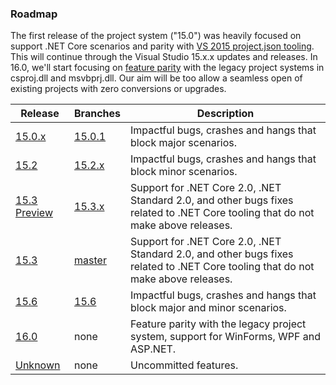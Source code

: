 ### Roadmap

The first release of the project system ("15.0") was heavily focused on support .NET Core scenarios and parity with [VS 2015 project.json tooling](https://github.com/dotnet/roslyn-project-system/issues?utf8=%E2%9C%93&q=label%3AParity-XProj%20). This will continue through the Visual Studio 15.x.x updates and releases. In 16.0, we'll start focusing on [feature parity](https://github.com/dotnet/roslyn-project-system/labels/Parity-VSLangProj) with the legacy project systems in csproj.dll and msvbprj.dll. Our aim will be too allow a seamless open of existing projects with zero conversions or upgrades.

|Release|Branches|Description|
|-------|--------|--------|
|[15.0.x](https://github.com/dotnet/roslyn-project-system/milestone/4)|[15.0.1](https://github.com/dotnet/roslyn-project-system/tree/dev15.0.x)|Impactful bugs, crashes and hangs that block major scenarios.
|[15.2](https://github.com/dotnet/roslyn-project-system/milestone/14)|[15.2.x](https://github.com/dotnet/roslyn-project-system/tree/dev15.2.x)|Impactful bugs, crashes and hangs that block minor scenarios.
|[15.3 Preview](https://github.com/dotnet/roslyn-project-system/milestone/15)|[15.3.x](https://github.com/dotnet/roslyn-project-system/tree/dev15.3.x)|Support for .NET Core 2.0, .NET Standard 2.0, and other bugs fixes related to .NET Core tooling that do not make above releases.
|[15.3](https://github.com/dotnet/roslyn-project-system/milestone/7)|[master](https://github.com/dotnet/roslyn-project-system/tree/master)|Support for .NET Core 2.0, .NET Standard 2.0, and other bugs fixes related to .NET Core tooling that do not make above releases.
|[15.6](https://github.com/dotnet/project-system/milestone/16)|[15.6](https://github.com/dotnet/roslyn-project-system/tree/dev15.6)|Impactful bugs, crashes and hangs that block major and minor scenarios.
|[16.0](https://github.com/dotnet/roslyn-project-system/milestone/12)|none|Feature parity with the legacy project system, support for WinForms, WPF and ASP.NET.
|[Unknown](https://github.com/dotnet/roslyn-project-system/milestone/5)|none|Uncommitted features.
